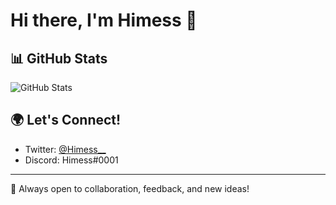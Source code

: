 
# Hi there, I'm Himess 👋

## 📊 GitHub Stats

![GitHub Stats](https://github-readme-stats.vercel.app/api?username=Himess&show_icons=true&theme=default)

## 🌍 Let's Connect!
- Twitter: [@Himess__](https://twitter.com/Himess__)
- Discord: Himess#0001

---

💬 Always open to collaboration, feedback, and new ideas!
